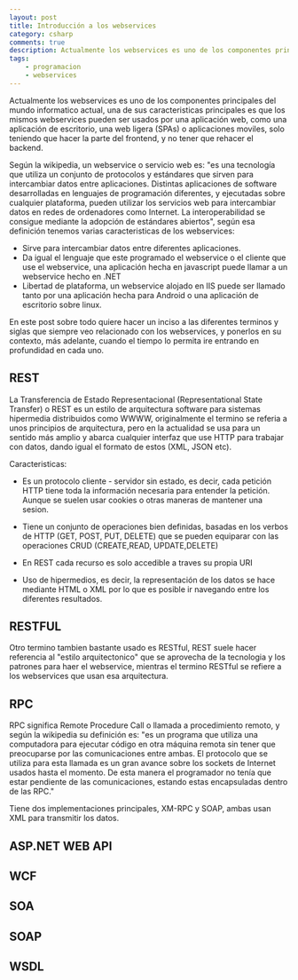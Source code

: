 ```yaml
---
layout: post
title: Introducción a los webservices
category: csharp
comments: true
description: Actualmente los webservices es uno de los componentes principales del mundo informatico actual, una de sus caracteristicas principales es que los mismos webservices pueden ser usados por una aplicación web, como una aplicación de escritorio, una web ligera (SPAs) o aplicaciones moviles, solo teniendo que hacer la parte del frontend, y no tener que rehacer el backend.
tags:
    - programacion
    - webservices 
---
```


Actualmente los webservices es uno de los componentes principales del mundo informatico actual, una de sus caracteristicas principales es que los mismos webservices pueden ser usados por una aplicación web, como una aplicación de escritorio, una web ligera (SPAs) o aplicaciones moviles, solo teniendo que hacer la parte del frontend, y no tener que rehacer el backend.

Según la wikipedia, un webservice o servicio web es: "es una tecnología que utiliza un conjunto de protocolos y estándares que sirven para intercambiar datos entre aplicaciones. Distintas aplicaciones de software desarrolladas en lenguajes de programación diferentes, y ejecutadas sobre cualquier plataforma, pueden utilizar los servicios web para intercambiar datos en redes de ordenadores como Internet. La interoperabilidad se consigue mediante la adopción de estándares abiertos", según esa definición tenemos varias caracteristicas de los webservices:

* Sirve para intercambiar datos entre diferentes aplicaciones.
* Da igual el lenguaje que este programado el webservice o el cliente que use el webservice, una aplicación hecha en javascript puede llamar a un webservice hecho en .NET
* Libertad de plataforma, un webservice alojado en IIS puede ser llamado tanto por una aplicación hecha para Android o una aplicación de escritorio sobre linux.

En este post sobre todo quiere hacer un inciso a las diferentes terminos y siglas que siempre veo relacionado con los webservices, y ponerlos en su contexto, más adelante, cuando el tiempo lo permita ire entrando en profundidad en cada uno.


## REST

La Transferencia de Estado Representacional (Representational State Transfer) o REST es un estilo de arquitectura software para sistemas hipermedia distribuidos como WWWW, originalmente el termino se referia a unos principios de arquitectura, pero en la actualidad se usa para un sentido más amplio y abarca cualquier interfaz que use HTTP para trabajar con datos, dando igual el formato de estos (XML, JSON etc).

Caracteristicas:

* Es un protocolo cliente - servidor sin estado, es decir, cada petición HTTP tiene toda la información necesaria para entender la petición. Aunque se suelen usar cookies o otras maneras de mantener una sesion.

* Tiene un conjunto de operaciones bien definidas, basadas en los verbos de HTTP (GET, POST, PUT, DELETE) que se pueden equiparar con las operaciones CRUD (CREATE,READ, UPDATE,DELETE)

* En REST cada recurso es solo accedible a traves su propia URI

* Uso de hipermedios, es decir, la representación de los datos se hace mediante HTML o XML por lo que es posible ir navegando entre los diferentes resultados.

## RESTFUL

Otro termino tambien bastante usado es RESTful, REST suele hacer referencia al "estilo arquitectonico" que se aprovecha de la tecnologia y los patrones para haer el webservice, mientras el termino RESTful se refiere a los webservices que usan esa arquitectura.

## RPC

RPC significa Remote Procedure Call o llamada a procedimiento remoto, y según la wikipedia su definición es: "es un programa que utiliza una computadora para ejecutar código en otra máquina remota sin tener que preocuparse por las comunicaciones entre ambas. El protocolo que se utiliza para esta llamada es un gran avance sobre los sockets de Internet usados hasta el momento. De esta manera el programador no tenía que estar pendiente de las comunicaciones, estando estas encapsuladas dentro de las RPC."

Tiene dos implementaciones principales, XM-RPC y SOAP, ambas usan XML para transmitir los datos.


## ASP.NET WEB API



## WCF

## SOA

## SOAP

## WSDL




